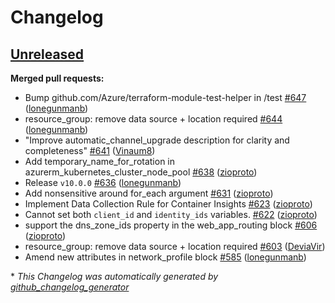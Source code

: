 # Changelog

## [Unreleased](https://github.com/Azure/terraform-azurerm-aks/tree/HEAD)

**Merged pull requests:**

- Bump github.com/Azure/terraform-module-test-helper in /test [\#647](https://github.com/Azure/terraform-azurerm-aks/pull/647) ([lonegunmanb](https://github.com/lonegunmanb))
- resource\_group: remove data source + location required [\#644](https://github.com/Azure/terraform-azurerm-aks/pull/644) ([lonegunmanb](https://github.com/lonegunmanb))
- "Improve automatic\_channel\_upgrade description for clarity and completeness" [\#641](https://github.com/Azure/terraform-azurerm-aks/pull/641) ([Vinaum8](https://github.com/Vinaum8))
- Add temporary\_name\_for\_rotation in azurerm\_kubernetes\_cluster\_node\_pool [\#638](https://github.com/Azure/terraform-azurerm-aks/pull/638) ([zioproto](https://github.com/zioproto))
- Release `v10.0.0` [\#636](https://github.com/Azure/terraform-azurerm-aks/pull/636) ([lonegunmanb](https://github.com/lonegunmanb))
- Add nonsensitive around for\_each argument [\#631](https://github.com/Azure/terraform-azurerm-aks/pull/631) ([zioproto](https://github.com/zioproto))
- Implement Data Collection Rule for Container Insights [\#623](https://github.com/Azure/terraform-azurerm-aks/pull/623) ([zioproto](https://github.com/zioproto))
- Cannot set both `client_id` and `identity_ids` variables. [\#622](https://github.com/Azure/terraform-azurerm-aks/pull/622) ([zioproto](https://github.com/zioproto))
- support the dns\_zone\_ids property in the web\_app\_routing block [\#606](https://github.com/Azure/terraform-azurerm-aks/pull/606) ([zioproto](https://github.com/zioproto))
- resource\_group: remove data source + location required [\#603](https://github.com/Azure/terraform-azurerm-aks/pull/603) ([DeviaVir](https://github.com/DeviaVir))
- Amend new attributes in network\_profile block [\#585](https://github.com/Azure/terraform-azurerm-aks/pull/585) ([lonegunmanb](https://github.com/lonegunmanb))



\* *This Changelog was automatically generated by [github_changelog_generator](https://github.com/github-changelog-generator/github-changelog-generator)*
